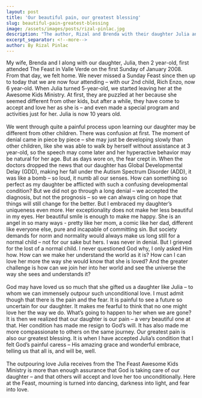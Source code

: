 ```yaml
---
layout: post
title: 'Our beautiful pain, our greatest blessing'
slug: beautiful-pain-greatest-blessing
image: /assets/images/posts/rizal-pinlac.jpg
description: "The author, Rizal and Brenda with their daughter Julia and son, Rich Enzo. The Pinlac family first attended The Feast in Valle Verde in January 2008 and continues to do so till now."
excerpt_separator: <!--more-->
author: By Rizal Pinlac
---
```


My wife, Brenda and I along with our daughter, Julia, then 2 year-old, first attended The Feast in Valle Verde on the first Sunday of January 2008. From that day, we felt home. We never missed a Sunday Feast since then up to today that we are now four attending<!--more--> – with our 2nd child, Rich Enzo, now 6 year-old. When Julia turned 5-year-old, we started leaving her at the Awesome Kids Ministry. At first, they are puzzled at her because she seemed different from other kids, but after a while, they have come to accept and love her as she is – and even made a special program and activities just for her. Julia is now 10 years old.
<br><br>
We went through quite a painful process upon learning our daughter may be different from other children. There was confusion at first. The moment of denial came in piece by piece – she may just  be developing slowly than other children, like she was able to walk by herself without assistance at 3 year-old, so the speech may come later and her hyperactive behavior may be natural for her age. But as days wore on, the fear crept in. When the doctors dropped the news that our daughter has Global Developmental Delay (GDD), making her fall under the Autism Spectrum Disorder (ADD), it was like a bomb – so loud, it numb all our senses. How can something so perfect as my daughter be afflicted with such a confusing developmental condition? But we did not go through a long denial – we accepted the diagnosis, but not the prognosis – so we can always cling on hope that things will still change for the better. But I embraced my daughter’s uniqueness even more. Her exceptionality does not make her less beautiful in my eyes. Her beautiful smile is enough to make me happy. She is an angel in so many ways  - pretty like her mom, a comic like her dad, different like everyone else, pure and incapable of committing sin. But society demands for norm and normality would always make us long still for a normal child – not for our sake but hers. I was never in denial. But I grieved for the lost of a normal child.  I never questioned God why, I only asked Him how. How can we make her understand the world as it is?  How can I can love her more the way she would know that she is loved? And the greater challenge is how can we join her into her world and see the universe the way she sees and understands it?
<br><br>
God may have loved us so much that she gifted us a daughter like Julia – to whom we can immensely outpour such unconditional love. I must admit though that there is the pain and the fear. It is painful to see a future so uncertain for our daughter. It makes me fearful to think that no one might love her the way we do. What’s going to happen to her when we are gone? It is then we realized that our daughter is our pain – a very beautiful one at that. Her condition has made me resign to God’s will. It has also made me more compassionate to others on the same journey. Our greatest pain is also our greatest blessing.  It is when I have accepted Julia’s condition that I felt God’s painful caress – His amazing grace and wonderful embrace, telling us that all is, and will be, well.
<br><br>
The outpouring love Julia receives from the The Feast  Awesome Kids Ministry is more than enough assurance that God is taking care of our daughter – and that others will accept and love her too unconditionally. Here at the Feast, mourning is turned into dancing, darkness into light, and fear into love.
